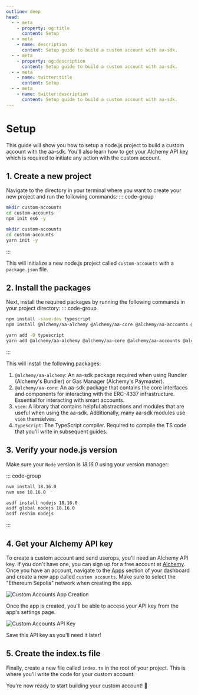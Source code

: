 ```yaml
---
outline: deep
head:
  - - meta
    - property: og:title
      content: Setup
  - - meta
    - name: description
      content: Setup guide to build a custom account with aa-sdk.
  - - meta
    - property: og:description
      content: Setup guide to build a custom account with aa-sdk.
  - - meta
    - name: twitter:title
      content: Setup
  - - meta
    - name: twitter:description
      content: Setup guide to build a custom account with aa-sdk.
---
```


# Setup

This guide will show you how to setup a node.js project to build a custom account with the aa-sdk. You'll also learn how to get your Alchemy API key which is required to initiate any action with the custom account.

## 1. Create a new project

Navigate to the directory in your terminal where you want to create your new project and run the following commands:
::: code-group

```bash [npm]
mkdir custom-accounts
cd custom-accounts
npm init es6 -y
```

```bash [yarn]
mkdir custom-accounts
cd custom-accounts
yarn init -y
```

:::

This will initialize a new node.js project called `custom-accounts` with a `package.json` file.

## 2. Install the packages

Next, install the required packages by running the following commands in your project directory:
::: code-group

```bash [npm]
npm install -save-dev typescript
npm install @alchemy/aa-alchemy @alchemy/aa-core @alchemy/aa-accounts @alchemy/aa-signers viem
```

```bash [yarn]
yarn add -D typescript
yarn add @alchemy/aa-alchemy @alchemy/aa-core @alchemy/aa-accounts @alchemy/aa-signers viem
```

:::

This will install the following packages:

1. `@alchemy/aa-alchemy`: An aa-sdk package required when using Rundler (Alchemy's Bundler) or Gas Manager (Alchemy's Paymaster).
2. `@alchemy/aa-core`: An aa-sdk package that contains the core interfaces and components for interacting with the ERC-4337 infrastructure. Essential for interacting with smart accounts.
3. `viem`: A library that contains helpful abstractions and modules that are useful when using the aa-sdk. Additionally, many aa-sdk modules use `viem` themselves.
4. `typescript`: The TypeScript compiler. Required to compile the TS code that you'll write in subsequent guides.

## 3. Verify your node.js version

Make sure your `Node` version is _18.16.0_ using your version manager:

::: code-group

```bash [nvm]
nvm install 18.16.0
nvm use 18.16.0
```

```bash [asdf]
asdf install nodejs 18.16.0
asdf global nodejs 18.16.0
asdf reshim nodejs
```

:::

## 4. Get your Alchemy API key

To create a custom account and send userops, you'll need an Alchemy API key. If you don't have one, you can sign up for a free account at [Alchemy](https://dashboard.alchemy.com/). Once you have an account, navigate to the [Apps](https://dashboard.alchemy.com/apps) section of your dashboard and create a new app called `custom accounts`. Make sure to select the "Ethereum Sepolia" network when creating the app.

<img src="/images/custom-accounts-app-creation.png" alt="Custom Accounts App Creation" style="display: block; margin: auto;">

Once the app is created, you'll be able to access your API key from the app's settings page.

<img src="/images/custom-accounts-sepolia-app.png" alt="Custom Accounts API Key" style="display: block; margin: auto;">

Save this API key as you'll need it later!

## 5. Create the index.ts file

Finally, create a new file called `index.ts` in the root of your project. This is where you'll write the code for your custom account.

You're now ready to start building your custom account! 🚀
